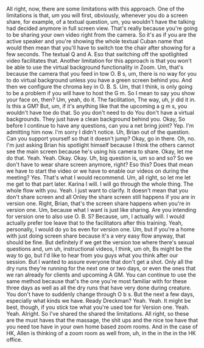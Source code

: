 All right, now, there are some limitations with this approach. One of the limitations is that, um you will first, obviously, whenever you do a screen share, for example, of a textual question, um, you wouldn't have the talking had decided anymore in full screen view. That's really because you're going to be sharing your own video right from the camera. So it's as if you are the active speaker and you're showing the whole textual Cuban name that would then mean that you'll have to switch toe the chair after showing for a few seconds. The textual Q and A. Eso that switching off the spotlighted video facilitates that. Another limitation for this approach is that you won't be able to use the virtual background functionality in Zoom. Um, that's because the camera that you feed in tow O. B s, um, there is no way for you to do virtual background unless you have a green screen behind you. And then we configure the chroma key in O. B. S. Um, that I think, is only going to be a problem if you will have to host the G m. So I mean to say you show your face on, then? Um, yeah, do it. The facilitation, The way, uh, jr did it in. Is this a GM? But, um, if it's anything like that the upcoming a g m s, you wouldn't have toe do that. So you don't need to do You don't have a virtual backgrounds. They just have a clean background behind you. Okay, So before I continue to have any questions, can you a net bring joint? Yep. I'm admitting him now. I'm sorry I didn't notice. Uh, Brian out of the question. Can you support yourself so that it doesn't jump? Okay, go in there. Oh, no. I'm just asking Brian his spotlight himself because I think the others cannot see the main screen because he's using his camera to share. Okay, let me do that. Yeah. Yeah. Okay. Okay. Uh, big question is, um so and so? So we don't have to wear share screen anymore, right? Eso this? Does that mean we have to start the video or we have to enable our videos on during the meeting? Yes. That's what I would recommend. Um, all right, so let me let me get to that part later. Karina I will. I will go through the whole thing. The whole flow with you. Yeah. I just want to clarify. It doesn't mean that you don't share screen and all Onley the share screen still happens if you are in version one. Right, Brian, that's the screen share happens when you're in version one. Um, because what I want is just like sharing. Are you intending for version one to also use O. B. S? Because, um, I actually will. I would actually prefer toe leave that to the facilitators after this training. Yeah, personally, I would do yo bs even for version one. Um, but if you're a home with just doing screen share because it's a very easy flow anyway, that should be fine. But definitely if we get the version toe where there's sexual questions and, um uh, instructional videos, I think, um oh, Bs might be the way to go, but I'd like to hear from you guys what you think after our session. But I wanted to assure everyone that don't get a shot. Only all the dry runs they're running for the next one or two days, or even the ones that we ran already for clients and upcoming A GM. You can continue to use the same method because that's the one you're most familiar with for these three days as well as all the dry runs that have very done during creature. You don't have to suddenly change through O b s. But the next a few days, especially what kinds we have. Ready Dreckman? Yeah. Yeah. It might be best, though, if you stick toe what you're used toe for Version one. Yeah. Yeah. Alright. So I've shared the shared the limitations. All right, so these are the must haves that the massage, the shit ups and the nice toe have that you need toe have in your own home based zoom rooms. And in the case of HK, Allen is thinking of a zoom room as well from, uh, in the in the in the HK office.
